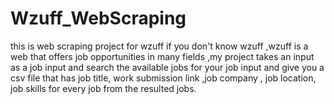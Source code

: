 # Wzuff_WebScraping
this is web scraping project for wzuff if you don't know wzuff ,wzuff is a web  that offers job opportunities in many fields ,my project takes an input as a job input and search the available jobs for your job input and give you a csv file that has job title, work submission link ,job company , job location, job skills for every job from the resulted jobs.
